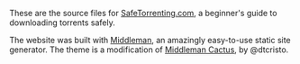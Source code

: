 These are the source files for [SafeTorrenting.com](https://www.safetorrenting.com), a beginner's guide to downloading torrents safely.

The website was built with [Middleman](https://middlemanapp.com/), an amazingly easy-to-use static site generator.
The theme is a modification of [Middleman Cactus](https://github.com/dtcristo/middleman-cactus), by @dtcristo.
